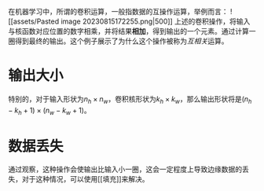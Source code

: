 在机器学习中，所谓的卷积运算，一般指数据的互操作运算，举例而言：
![[assets/Pasted image 20230815172255.png|500]]
上述的卷积操作，将输入与核函数对应位置的数字相乘，并将结果**相加**，得到输出的一个元素。通过计算一圈得到最终的输出。这个例子展示了为什么这个操作被称为*互相关*运算。

# 输出大小
特别的，对于输入形状为$n_h\times n_w$，卷积核形状为$k_h\times k_w$，那么输出形状将是$(n_h-k_h+1) \times (n_w-k_w+1)$。

# 数据丢失
通过观察，这种操作会使输出比输入小一圈，这会一定程度上导致边缘数据的丢失，对于这种情况，可以使用[[填充]]来解决。

